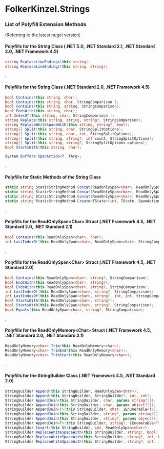 # FolkerKinzel.Strings

### List of Polyfill Extension Methods 
(Referring to the latest nuget version)
#### Polyfills for the String Class (.NET 5.0, .NET Standard 2.1, .NET Standard 2.0, .NET Framework 4.5)
```csharp
string ReplaceLineEndings(this string);
string ReplaceLineEndings(this string, string);
```
.
#### Polyfills for the String Class (.NET Standard 2.0, .NET Framework 4.5)
```csharp
bool Contains(this string, char);
bool Contains(this string, char, StringComparison );
bool Contains(this string, string, StringComparison);
bool EndsWith(this string, char);
int IndexOf(this string, char, StringComparison );
string Replace(this string, string, string?, StringComparison);
string ReplaceWhiteSpaceWith(this string, string?, bool);
string[] Split(this string, char, StringSplitOptions);
string[] Split(this string, char, int, StringSplitOptions);
string[] Split(this string, string?, int count, StringSplitOptions);
string[] Split(this string, string?, StringSplitOptions options);
bool StartsWith(this string, char);

System.Buffers.SpanAction<T, TArg>;
```
.
#### Polyfills for Static Methods of the String Class
```csharp
static string StaticStringMethod.Concat(ReadOnlySpan<char>, ReadOnlySpan<char>, ReadOnlySpan<char>, ReadOnlySpan<char>);
static string StaticStringMethod.Concat(ReadOnlySpan<char>, ReadOnlySpan<char>, ReadOnlySpan<char>);
static string StaticStringMethod.Concat(ReadOnlySpan<char>, ReadOnlySpan<char>);
static string StaticStringMethod.Create<TState>(int, TState, SpanAction<char, TState>);
```
.

#### Polyfills for the ReadOnlySpan&lt;Char&gt; Struct (.NET Framework 4.5, .NET Standard 2.0, .NET Standard 2.1)

```csharp
bool Contains(this ReadOnlySpan<char>, char);
int LastIndexOf(this ReadOnlySpan<char>, ReadOnlySpan<char>, StringComparison);
```
.

#### Polyfills for the ReadOnlySpan&lt;Char&gt; Struct (.NET Framework 4.5, .NET Standard 2.0)

```csharp
bool Contains(this ReadOnlySpan<char>, string?, StringComparison);
bool EndsWith(this ReadOnlySpan<char>, string?);
bool EndsWith(this ReadOnlySpan<char>, string?, StringComparison);
int LastIndexOf(this ReadOnlySpan<char>, string?, StringComparison);
int LastIndexOf(this ReadOnlySpan<char>, string?, int, int, StringComparison);
bool StartsWith(this ReadOnlySpan<char>, string?);
bool StartsWith(this ReadOnlySpan<char>, string?, StringComparison);
bool Equals(this ReadOnlySpan<char>, string?, StringComparison);
```
.

#### Polyfills for the ReadOnlyMemory&lt;Char&gt; Struct (.NET Framework 4.5, .NET Standard 2.0, .NET Standard 2.1)
```csharp
ReadOnlyMemory<char> Trim(this ReadOnlyMemory<char>);
ReadOnlyMemory<char> TrimEnd(this ReadOnlyMemory<char>);
ReadOnlyMemory<char> TrimStart(this ReadOnlyMemory<char>);
```
.
#### Polyfills for the StringBuilder Class (.NET Framework 4.5, .NET Standard 2.0)
```csharp
StringBuilder Append(this StringBuilder, ReadOnlySpan<char>);
StringBuilder Append(this StringBuilder, StringBuilder?, int, int);
StringBuilder AppendJoin(this StringBuilder, char, params string?[]);
StringBuilder AppendJoin(this StringBuilder, char, params object?[]);
StringBuilder AppendJoin<T>(this StringBuilder, char, IEnumerable<T>);
StringBuilder AppendJoin(this StringBuilder, string?, params string?[]);
StringBuilder AppendJoin(this StringBuilder, string?, params object?[]);
StringBuilder AppendJoin<T>(this StringBuilder, string?, IEnumerable<T>);
StringBuilder Insert(this StringBuilder, int, ReadOnlySpan<char>);
StringBuilder ReplaceWhiteSpaceWith(this StringBuilder, string?, bool);
StringBuilder ReplaceWhiteSpaceWith(this StringBuilder, string?, int, bool);
StringBuilder ReplaceWhiteSpaceWith(this StringBuilder, string?, int, int, bool);
```